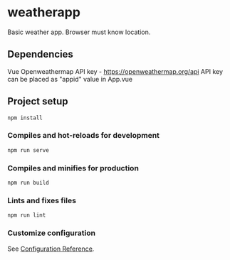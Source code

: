 # weatherapp
Basic weather app. Browser must know location.

## Dependencies
Vue
Openweathermap API key - https://openweathermap.org/api
API key can be placed as "appid" value in App.vue

## Project setup
```
npm install
```

### Compiles and hot-reloads for development
```
npm run serve
```

### Compiles and minifies for production
```
npm run build
```

### Lints and fixes files
```
npm run lint
```

### Customize configuration
See [Configuration Reference](https://cli.vuejs.org/config/).
